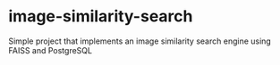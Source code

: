 # image-similarity-search
Simple project that implements an image similarity search engine using FAISS and PostgreSQL
